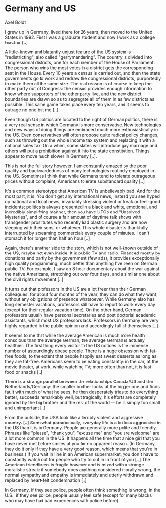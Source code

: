 # Germany and US

Axel Boldt

I grew up in Germany, lived there for 26 years, then moved to the
United States in 1992. First I was a graduate student and now I work
as a college teacher [..]

A little-known and blatantly unjust feature of the US system is
"redistricting", also called "gerrymandering". The country is divided
into congressional districts, one for each member of the House of
Parliament. The person who wins the most votes in a district gets the
corresponding seat in the House. Every 10 years a census is carried
out, and then the state governments go to work and redraw the
congressional districts, purportedly to make them all the same
size. The real reason is of course to keep the other party out of
Congress: the census provides enough information to know where
supporters of the other party live, and the new district boundaries
are drawn so as to segregate all of them in as few districts as
possible. This same game takes place every ten years, and it seems to
outrage no one but me [..].

Even though US politics are located to the right of German politics,
there is a very real sense in which Germany is more conservative. New
technologies and new ways of doing things are embraced much more
enthusiastically in the US. Even conservatives will often propose
quite radical policy changes, such as throwing out the whole income
tax system and replacing it with a national sales tax. On a whim, some
states will introduce gay marriage and others will put a prohibition
against it into the state constitution. Things appear to move much
slower in Germany [..].

This is not the full story however. I am constantly amazed by the poor
quality and backwardedness of many technologies routinely employed in
the US. Sometimes I think that while Germans tend to tolerate
outrageous prices without complaint, Americans tolerate substandard
quality [..]

It's a common stereotype that American TV is unbelievably bad. And for
the most part, it is. You don't get any international news, instead
you see hyped up national and local news, invariably stressing violent
or freak or feel-good incidents; politics is always presented in a
black and white, emotional, and incredibly simplifying manner, then
you have UFOs and "Unsolved Mysteries", and of course a fair amount of
daytime talk shows with transgender prostitutes who recently had
plastic surgery and are now sleeping with their sons, or
whatever. This whole disaster is thankfully interrupted by screaming
commercials every couple of minutes. I can't stomach it for longer
than half an hour [..]

Again, there's another side to the story, which is not well-known
outside of the US, maybe not even inside. It is public TV and
radio. Financed mostly by donations and partly by the government (few
ads), it provides exceptionally high quality programming, much better
than anything I've seen on German public TV. For example, I saw an 8
hour documentary about the war against the native Americans,
stretching out over four days, and a similar one about the civil
rights movement [..]

It turns out that professors in the US are a lot freer than their
German colleagues: for about four months of the year, they can do what
they want, without any obligations of presence whatsoever. While
Germany also has long semester vacations, professors still have to
report to work every day (except for their regular vacation time). On
the other hand, German professors usually have personal secretaries
and post doctorial academic assistants, which most US professors
lack. Professors in Germany are very highly regarded in the public
opinion and accordingly full of themselves [..]

It seems to me that while the average American is much more health
conscious than the average German, the average German is actually
healthier. The first thing every visitor to the US notices is the
immense number of astoundingly obese people. There is a huge obsession
with fat-free foods, to the extent that people happily eat sweet
desserts as long as they are fat-free. Americans seem to be eating
constantly: in the car, at the movie theater, at work, while watching
TV; more often than not, it is fast food or snacks [..]

There is a strange parallel between the relationships Canada/US and
the Netherlands/Germany: the smaller brother looks at the bigger one
and finds fault with much of what he sees, he then desperately tries
to do everything better, succeeds remarkably well, but tragically, his
efforts are completely ignored by the big brother and the rest of the
world -- he is simply too small and unimportant [..]

From the outside, the USA look like a terribly violent and aggressive
country. [..] Somewhat paradoxically, everyday life is a lot less
aggressive in the US than it is in Germany. People are generally more
polite and friendly. Phrases like "please", "thank you", "excuse me"
and "you are welcome" are a lot more common in the US. It happens all
the time that a nice girl that you have never met before smiles at you
for no apparent reason. (In Germany, they do it only if they have a
very good reason, which means that you're in business.) If you wait in
line in an American supermarket, you don't have to constantly watch
out for people who try to cut in in front of you [..] The American
friendliness is fragile however and is mixed with a strange moralistic
streak: if somebody does anything considered morally wrong, the normal
sympathy and empathy is immediately and utterly withdrawn and replaced
by heart-felt condemnation [..]

In Germany, if they see police, people often think something is wrong;
in the U.S., if they see police, people usually feel safe (except for
many blacks who may have had bad experiences with police before).

